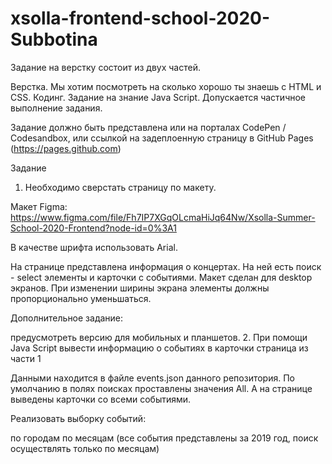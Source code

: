# xsolla-frontend-school-2020-Subbotina
Задание на верстку состоит из двух частей.

Верстка. Мы хотим посмотреть на сколько хорошо ты знаешь с HTML и CSS.
Кодинг. Задание на знание Java Script.
Допускается частичное выполнение задания.

Задание должно быть представлена или на порталах CodePen / Codesandbox, или ссылкой на задеплоенную страницу в GitHub Pages (https://pages.github.com)

Задание

1. Необходимо сверстать страницу по макету.

Макет Figma: https://www.figma.com/file/Fh7IP7XGqOLcmaHiJq64Nw/Xsolla-Summer-School-2020-Frontend?node-id=0%3A1

В качестве шрифта использовать Arial.

На странице представлена информация о концертах. На ней есть поиск - select элементы и карточки с событиями. Макет сделан для desktop экранов. При изменении ширины экрана элементы должны пропорционально уменьшаться.

Дополнительное задание:

предусмотреть версию для мобильных и планшетов.
2. При помощи Java Script вывести информацию о событиях в карточки страница из части 1

Данными находится в файле events.json данного репозитория. По умолчанию в полях поисках проставлены значения All. А на странице выведены карточки со всеми событиями.

Реализовать выборку событий:

по городам
по месяцам (все события представлены за 2019 год, поиск осуществлять только по месяцам)
